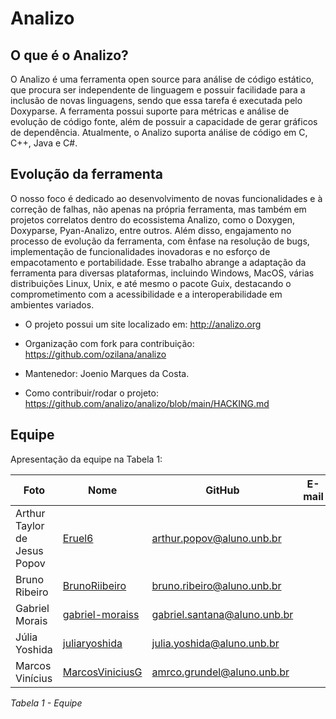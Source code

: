 # Analizo

## O que é o Analizo?

O Analizo é uma ferramenta open source para análise de código estático, que procura ser independente de linguagem e possuir facilidade para a inclusão de novas linguagens, sendo que essa tarefa é executada pelo Doxyparse. A ferramenta possui suporte para métricas e análise de evolução de código fonte, além de possuir a capacidade de gerar gráficos de dependência. Atualmente, o Analizo suporta análise de código em C, C++, Java e C#.

## Evolução da ferramenta

O nosso foco é dedicado ao desenvolvimento de novas funcionalidades e à correção de falhas, não apenas na própria ferramenta, mas também em projetos correlatos dentro do ecossistema Analizo, como o Doxygen, Doxyparse, Pyan-Analizo, entre outros. Além disso, engajamento no processo de evolução da ferramenta, com ênfase na resolução de bugs, implementação de funcionalidades inovadoras e no esforço de empacotamento e portabilidade. Esse trabalho abrange a adaptação da ferramenta para diversas plataformas, incluindo Windows, MacOS, várias distribuições Linux, Unix, e até mesmo o pacote Guix, destacando o comprometimento com a acessibilidade e a interoperabilidade em ambientes variados.

- O projeto possui um site localizado em: http://analizo.org

- Organização com fork para contribuição: https://github.com/ozilana/analizo

- Mantenedor: Joenio Marques da Costa.

- Como contribuir/rodar o projeto: https://github.com/analizo/analizo/blob/main/HACKING.md

## Equipe

Apresentação da equipe na Tabela 1:

|Foto | Nome| GitHub| E-mail| 
|-----|-----|-----|-----|
| Arthur Taylor de Jesus Popov | [Eruel6](https://github.com/Eruel6) | arthur.popov@aluno.unb.br |
| Bruno Ribeiro | [BrunoRiibeiro](https://github.com/BrunoRiibeiro) | bruno.ribeiro@aluno.unb.br |
| Gabriel Morais | [gabriel-moraiss](https://github.com/gabriel-moraiss) | gabriel.santana@aluno.unb.br 
| Júlia Yoshida | [juliaryoshida](https://github.com/juliaryoshida) | julia.yoshida@aluno.unb.br |
| Marcos Vinícius | [MarcosViniciusG](https://github.com/MarcosViniciusG)| amrco.grundel@aluno.unb.br |

*Tabela 1 - Equipe*
